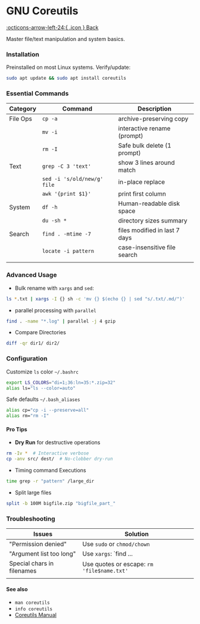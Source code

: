 # GNU Coreutils

 [:octicons-arrow-left-24:{ .icon } Back](index.md) 

Master file/text manipulation and system basics.

### Installation

Preinstalled on most Linux systems. Verify/update:

````bash
sudo apt update && sudo apt install coreutils
````

### Essential Commands

| Category | Command                     | Description                   |
| -------- | --------------------------- | ----------------------------- |
| File Ops | `cp -a`                     | archive-preserving copy       |
|          | `mv -i`                     | interactive rename (prompt)   |
|          | `rm -I`                     | Safe bulk delete (1 prompt)   |
| Text     | `grep -C 3 'text'`          | show 3 lines around match     |
|          | `sed -i 's/old/new/g' file` | in-place replace              |
|          | `awk '{print $1}'`          | print first column            |
| System   | `df -h`                     | Human-readable disk space     |
|          | `du -sh *`                  | directory sizes summary       |
| Search   | `find . -mtime -7`          | files modified in last 7 days |
|          | `locate -i pattern`         | case-insensitive file search  |
|          |                             |                               |

### Advanced Usage

* Bulk rename with `xargs` and `sed`:

````bash
ls *.txt | xargs -I {} sh -c 'mv {} $(echo {} | sed "s/.txt/.md/")'
````

* parallel processing with `parallel`

````bash
find . -name "*.log" | parallel -j 4 gzip
````

* Compare Directories

````bash
diff -qr dir1/ dir2/
````

### Configuration

Customize `ls` color `~/.bashrc`

````bash
export LS_COLORS="di=1;36:ln=35:*.zip=32"
alias ls="ls --color=auto"
````

Safe defaults `~/.bash_aliases`

````bash
alias cp="cp -i --preserve=all"  
alias rm="rm -I"  
````

#### Pro Tips

* **Dry Run** for destructive operations

````bash
rm -Iv *  # Interactive verbose
cp -anv src/ dest/  # No-clobber dry-run
````

* Timing command Executions

```bash
time grep -r "pattern" /large_dir  
```

* Split large files

````bash
split -b 100M bigfile.zip "bigfile_part_"  
````

### Troubleshooting

| Issues                     | Solution                                   |
| -------------------------- | ------------------------------------------ |
| "Permission denied"        | Use `sudo` or `chmod/chown`                |
| "Argument list too long"   | Use `xargs`: `find ... | xargs rm`         |
| Special chars in filenames | Use quotes or escape: `rm 'file$name.txt'` |
|                            |                                            |

#### See also

* `man coreutils`
* `info coreutils`
* [Coreutils Manual](https://www.gnu.org/software/coreutils/manual/)
